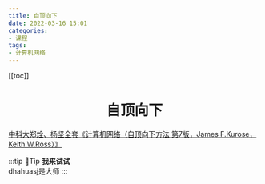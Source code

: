 ```yaml
---
title: 自顶向下
date: 2022-03-16 15:01
categories:
- 课程
tags:
- 计算机网络
---
```


<!-- more -->

[[toc]]

<div align="center"><h1><strong> 自顶向下</strong></h1></div>



[中科大郑烇、杨坚全套《计算机网络（自顶向下方法 第7版，James F.Kurose，Keith W.Ross）》](https://www.bilibili.com/video/BV1JV411t7ow)


:::tip 📌Tip
**我来试试**<br/>dhahuasj是大师
:::